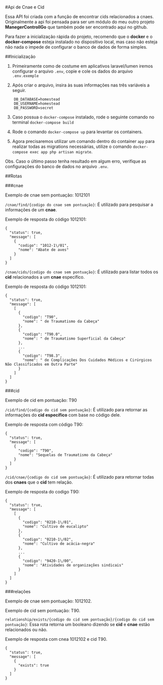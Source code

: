 #Api de Cnae e Cid

Essa API foi criada com a função de encontrar cids relacionados a cnaes. Originalmente a 
api foi pensada para ser um módulo do meu outro projeto **ManegerControllGo** que também 
pode ser encontrado aqui no github.

Para fazer a inicialização rápida do projeto, recomendo que o **docker** e o **docker-compose** 
esteja instalado no dispositivo local, mas caso não esteja não nada o impede de configurar o 
banco de dados de forma simples.


##Inicialização

1. Primeiramente como de costume em aplicativos laravel/lumen iremos configurar 
o arquivo `.env`, copie e cole os dados do arquivo `.env.exemple`

   
2. Após criar o arquivo, insira às suas informações nas três variáveis a seguir.

```
    DB_DATABASE=homestead
    DB_USERNAME=homestead
    DB_PASSWORD=secret
```

3. Caso possua o `docker-compose` instalado, rode o seguinte comando no 
terminal `docker-compose build`


4. Rode o comando `docker-compose up` para levantar os containers.


5. Agora precisaremos utilizar um comando dentro do container `app` para realizar
todas as migrations necessárias, utilize o comando `docker-compose exec app php artisan migrate`.

Obs. Caso o último passo tenha resultado em algum erro, verifique as configurações 
do banco de dados no arquivo `.env`.


##Rotas

###cnae

Exemplo de cnae sem pontuação: 1012101

`/cnae/find/{codigo do cnae sem pontuação}`: É utilizado para pesquisar a informações
de um **cnae**.

Exemplo de resposta do código 1012101: 

```
{
  "status": true,
  "message": [
    {
      "codigo": "1012-1\/01",
      "nome": "Abate de aves"
    }
  ]
}
```

`/cnae/cids/{codigo do cnae sem pontuação}`: É utilizado para listar todos os 
**cid** relacionados a um **cnae** especifico.

Exemplo de resposta do código 1012101:

```
{
  "status": true,
  "message": [
    [
      {
        "codigo": "T90",
        "nome": " de Traumatismo da Cabeça"
      },
      {
        "codigo": "T90.0",
        "nome": " de Traumatismo Superficial da Cabeça"
      },
      ...
      {
        "codigo": "T98.3",
        "nome": " de Complicações Dos Cuidados Médicos e Cirúrgicos Não Classificados em Outra Parte"
      }
    ]
  ]
}
```



###cid

Exemplo de cid em pontuação: T90 

`/cid/find/{codigo do cid sem pontuação}`: É utilizado para retornar as informações
do **cid específico** com base no código dele.

Exemplo de resposta com código T90:

```
{
  "status": true,
  "message": [
    {
      "codigo": "T90",
      "nome": "Sequelas de Traumatismo da Cabeça"
    }
  ]
}
```



`/cid/cnae/{codigo do cid sem pontuação}`: É utilizado para retornar todas dos
**cnaes** que o **cid** tem relação.

Exemplo de resposta do codigo T90:

```
{
  "status": true,
  "message": [
    [
      {
        "codigo": "0210-1\/01",
        "nome": "Cultivo de eucalipto"
      },
      {
        "codigo": "0210-1\/02",
        "nome": "Cultivo de acácia-negra"
      },
      ...
      {
        "codigo": "9420-1\/00",
        "nome": "Atividades de organizações sindicais"
      }
    ]
  ]
}
```

###relações

Exemplo de cnae sem pontuação: 1012102.

Exemplo de cid sem pontuação: T90.

`relationship/exists/{codigo do cid sem pontuação}/{codigo do cid sem pontuação}`: Essa rota retorna 
um booleano dizendo se **cid** e **cnae** estão relacionados ou não.  

Exemplo de resposta com cnea 1012102 e cid T90.

```
{
  "status": true,
  "message": [
    {
      "exists": true
    }
  ]
}
```












